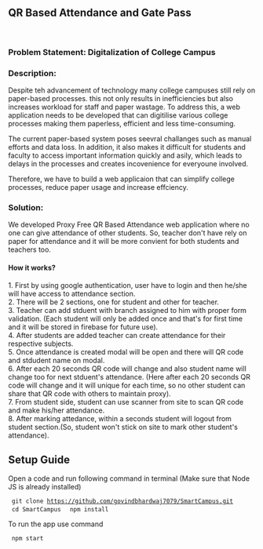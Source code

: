 
<h2> QR Based Attendance and Gate Pass</h3>

<br/>

<h3>Problem Statement: Digitalization of College Campus</h3>

<h3>Description: </h3>

Despite teh advancement of technology many college campuses still rely on paper-based processes. this not only results in inefficiencies but also increases workload for staff and paper wastage. To address this, a web application needs to be developed that can digitilise various college processes making them paperless, efficient and less time-consuming.

The current paper-based system poses seevral challanges such as manual efforts and data loss. In addition, it also makes it difficult for students and faculty to access important information quickly and asily, which leads to delays in the processes and creates incovenience for everyoune involved. 

Therefore, we have to build a web applicaion that can simplify college processes, reduce paper usage and increase effciency.

<h3>Solution: </h3>

We developed Proxy Free QR Based Attendance web application where no one can give attendance of other students. So, teacher don't have rely on paper for attendance and it will be more convient for both students and teachers too.

<h4>How it works? </h4>
1. First by using google authentication, user have to login and then he/she will have access to attendance section. <br/>
2. There will be 2 sections, one for student and other for teacher. <br/>
3. Teacher can add stduent with branch assigned to him with proper form validation. (Each student will only be added once and that's for first time and it will be stored in firebase for future use). <br/>
4. After students are added teacher can create attendance for their respective subjects. <br/>
5. Once attendance is created modal will be open and there will QR code and stdudent name on modal. <br/>
6. After each 20 seconds QR code will change and also student name will change too for next stduent's attendance. (Here after each 20 seconds QR code will change and it will unique for each time, so no other student can share that QR code with others to maintain proxy). <br/>
7. From student side, student can use scanner from site to scan QR code and make his/her attendance.  <br/>
8. After marking attedance, within a seconds student will logout from student section.(So, student won't stick on site to mark other student's attendance). <br/>


<h2> Setup Guide </h2>

Open a code and run following command in terminal (Make sure that Node JS is already installed)

<code> git clone https://github.com/govindbhardwaj7079/SmartCampus.git  </code>
<code> cd SmartCampus </code>
<code> npm install </code>

To run the app use command

<code> npm start </code>



